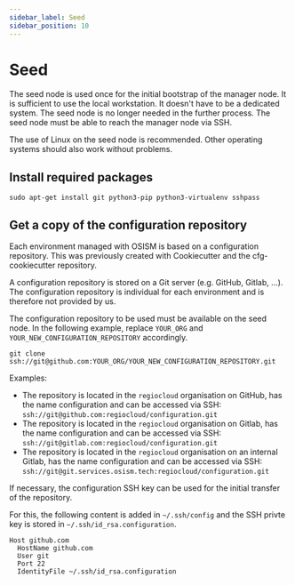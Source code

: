 ```yaml
---
sidebar_label: Seed
sidebar_position: 10
---
```


# Seed

The seed node is used once for the initial bootstrap of the manager node. It is sufficient
to use the local workstation. It doesn't have to be a dedicated system. The seed node is
no longer needed in the further process. The seed node must be able to reach the manager
node via SSH.

The use of Linux on the seed node is recommended. Other operating systems should also
work without problems.

## Install required packages

```
sudo apt-get install git python3-pip python3-virtualenv sshpass
```

## Get a copy of the configuration repository

Each environment managed with OSISM is based on a configuration repository. This was
previously created with Cookiecutter and the cfg-cookiecutter repository.

A configuration repository is stored on a Git server (e.g. GitHub, Gitlab, ...). The
configuration repository is individual for each environment and is therefore not provided
by us.

The configuration repository to be used must be available on the seed node. In the following
example, replace `YOUR_ORG` and `YOUR_NEW_CONFIGURATION_REPOSITORY` accordingly.

```
git clone ssh://git@github.com:YOUR_ORG/YOUR_NEW_CONFIGURATION_REPOSITORY.git
```

Examples:

* The repository is located in the `regiocloud` organisation on GitHub, has the name
  configuration and can be accessed via SSH: `ssh://git@github.com:regiocloud/configuration.git`
* The repository is located in the `regiocloud` organisation on Gitlab, has the name configuration
  and can be accessed via SSH: `ssh://git@gitlab.com:regiocloud/configuration.git`
* The repository is located in the `regiocloud` organisation on an internal Gitlab, has the name
  configuration and can be accessed via SSH: `ssh://git@git.services.osism.tech:regiocloud/configuration.git`

If necessary, the configuration SSH key can be used for the initial transfer of the repository.

For this, the following content is added in `~/.ssh/config` and the SSH privte key is stored in
`~/.ssh/id_rsa.configuration`.


```
Host github.com
  HostName github.com
  User git
  Port 22
  IdentityFile ~/.ssh/id_rsa.configuration
```
